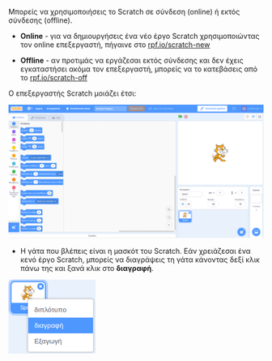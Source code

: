 Μπορείς να χρησιμοποιήσεις το Scratch σε σύνδεση (online) ή εκτός σύνδεσης (offline).

+ **Online** - για να δημιουργήσεις ένα νέο έργο Scratch χρησιμοποιώντας τον online επεξεργαστή, πήγαινε στο <a href="https://rpf.io/scratch-new" target="_blank">rpf.io/scratch-new</a>

+ **Offline** - αν προτιμάς να εργάζεσαι εκτός σύνδεσης και δεν έχεις εγκαταστήσει ακόμα τον επεξεργαστή, μπορείς να το κατεβάσεις από το <a href="https://rpf.io/scratch-off" target="_blank">rpf.io/scratch-off</a>

Ο επεξεργαστής Scratch μοιάζει έτσι:

![screenshot](images/scratch-editor.png)

+ Η γάτα που βλέπεις είναι η μασκότ του Scratch. Εάν χρειάζεσαι ένα κενό έργο Scratch, μπορείς να διαγράψεις τη γάτα κάνοντας δεξί κλικ πάνω της και ξανά κλικ στο **διαγραφή**.

![screenshot](images/delete.png)